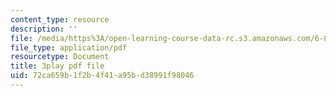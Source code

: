 ```yaml
---
content_type: resource
description: ''
file: /media/https%3A/open-learning-course-data-rc.s3.amazonaws.com/6-858-computer-systems-security-fall-2014/72ca659b1f2b4f41a95bd38991f98046_WlmKwIe9z1Q.pdf
file_type: application/pdf
resourcetype: Document
title: 3play pdf file
uid: 72ca659b-1f2b-4f41-a95b-d38991f98046
---
```

